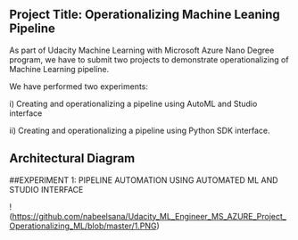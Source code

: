 ## Project Title: Operationalizing Machine Leaning Pipeline

As part of Udacity Machine Learning with Microsoft Azure Nano Degree program, we have to submit two projects to demonstrate operationalizing of Machine Learning pipeline. 

We have performed two experiments: 

i) Creating and operationalizing a pipeline using AutoML and Studio interface

ii) Creating and operationalizing a pipeline using Python SDK interface.


## Architectural Diagram

##EXPERIMENT 1: PIPELINE AUTOMATION USING AUTOMATED ML AND STUDIO INTERFACE 

!(https://github.com/nabeelsana/Udacity_ML_Engineer_MS_AZURE_Project_Operationalizing_ML/blob/master/1.PNG)
